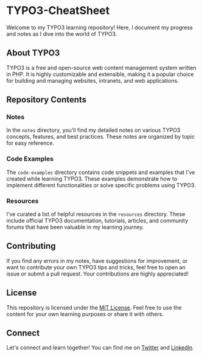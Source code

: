 # TYPO3-CheatSheet
Welcome to my TYPO3 learning repository! Here, I document my progress and notes as I dive into the world of TYPO3.

## About TYPO3

TYPO3 is a free and open-source web content management system written in PHP. It is highly customizable and extensible, making it a popular choice for building and managing websites, intranets, and web applications.

## Repository Contents

### Notes

In the `notes` directory, you'll find my detailed notes on various TYPO3 concepts, features, and best practices. These notes are organized by topic for easy reference.

### Code Examples

The `code-examples` directory contains code snippets and examples that I've created while learning TYPO3. These examples demonstrate how to implement different functionalities or solve specific problems using TYPO3.

### Resources

I've curated a list of helpful resources in the `resources` directory. These include official TYPO3 documentation, tutorials, articles, and community forums that have been valuable in my learning journey.

## Contributing

If you find any errors in my notes, have suggestions for improvement, or want to contribute your own TYPO3 tips and tricks, feel free to open an issue or submit a pull request. Your contributions are highly appreciated!

## License

This repository is licensed under the [MIT License](LICENSE). Feel free to use the content for your own learning purposes or share it with others.

## Connect

Let's connect and learn together! You can find me on [Twitter](https://twitter.com/DevMuratYasar) and [LinkedIn](https://www.linkedin.com/in/murat-yasar/).
